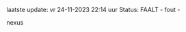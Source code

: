 laatste update: 
vr 24-11-2023 22:14   uur 
Status: FAALT - fout - 
<div class="service R">nexus</div>